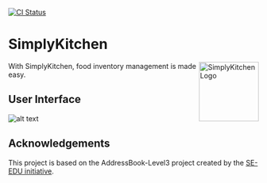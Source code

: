 [![CI Status](https://github.com/se-edu/addressbook-level3/workflows/Java%20CI/badge.svg)](https://github.com/AY2021S1-CS2103T-F13-4/tp/actions)

# SimplyKitchen
<img src="https://github.com/bchenghi/tp/blob/update-readme/docs/images/Logo.jpg" align="right"
     alt="SimplyKitchen Logo" width="120" height="120">
     
With SimplyKitchen, food inventory management is made easy.

## User Interface
![alt text](https://github.com/bchenghi/tp/blob/update-readme/docs/images/Ui.png?raw=true)

## Acknowledgements
This project is based on the AddressBook-Level3 project created by the [SE-EDU initiative](https://se-education.org).